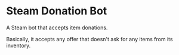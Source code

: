 # Steam Donation Bot

A Steam bot that accepts item donations.

Basically, it accepts any offer that doesn't ask for any items from its inventory.
